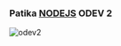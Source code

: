 ### Patika [NODEJS](https://app.patika.dev/courses/nodejs) ODEV 2

![odev2](/odev2.png "odev2.png")

